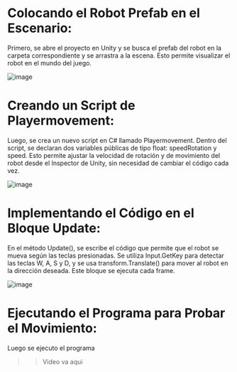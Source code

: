 # Colocando el Robot Prefab en el Escenario:
Primero, se abre el proyecto en Unity y se busca el prefab del robot en la carpeta correspondiente y se arrastra a la escena. 
Esto permite visualizar el robot en el mundo del juego.

![image](https://github.com/user-attachments/assets/f0fd6be1-1ffd-4d36-bff4-f6bbc2b6f91f)

# Creando un Script de Playermovement:
Luego, se crea un nuevo script en C# llamado Playermovement. Dentro del script, se declaran dos variables públicas de tipo float: speedRotation y speed. Esto permite ajustar la velocidad 
de rotación y de movimiento del robot desde el Inspector de Unity, sin necesidad de cambiar el código cada vez.

![image](https://github.com/user-attachments/assets/36027126-a55f-4d66-8192-bb685d9ae888)

# Implementando el Código en el Bloque Update:
En el método Update(), se escribe el código que permite que el robot se mueva según las teclas presionadas. Se utiliza Input.GetKey para detectar las teclas W, A, S y D, y 
se usa transform.Translate() para mover al robot en la dirección deseada. Este bloque se ejecuta cada frame.

![image](https://github.com/user-attachments/assets/2564a89b-c6c5-4377-bc8d-c2b2291ffa74)

# Ejecutando el Programa para Probar el Movimiento:
Luego se ejecuto el programa

>>Video va aqui



